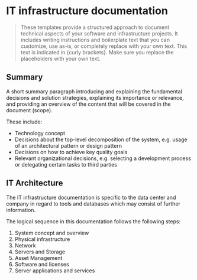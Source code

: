 # IT infrastructure documentation

> These templates provide a structured approach to document technical aspects of
> your software and infrastructure projects. It includes writing instructions
> and boilerplate text that you can customize, use as-is, or completely replace
> with your own text. This text is indicated in {curly brackets}. Make sure you
> replace the placeholders with your own text.

## Summary

A short summary paragraph introducing and explaining the fundamental decisions
and solution strategies, explaining its importance or relevance, and providing
an overview of the content that will be covered in the document (scope).

These include:

- Technology concept
- Decisions about the top-level decomposition of the system, e.g. usage of an
  architectural pattern or design pattern
- Decisions on how to achieve key quality goals
- Relevant organizational decisions, e.g. selecting a development process or
  delegating certain tasks to third parties

## IT Architecture

The IT infrastructure documentation is specific to the data center and company
in regard to tools and databases which may consist of further information.

The logical sequence in this documentation follows the following steps:

1. System concept and overview
2. Physical infrastructure
3. Network
4. Servers and Storage
5. Asset Management
6. Software and licenses
7. Server applications and services
